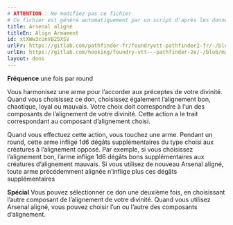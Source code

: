 ```yaml
---
# ATTENTION : Ne modifiez pas ce fichier
# Ce fichier est généré automatiquement par un script d'après les données du module Foundry VTT officiel et de sa traduction
title: Arsenal aligné
titleEn: Align Armament
id: xtXWw3cUnVB25XSV
urlFr: https://gitlab.com/pathfinder-fr/foundryvtt-pathfinder2-fr/-/blob/master/data/feats/xtXWw3cUnVB25XSV.htm
urlEn: https://gitlab.com/hooking/foundry-vtt---pathfinder-2e/-/blob/master/packs/data/feats.db/align-armament.json
layout: dons
---
```

**Fréquence** une fois par round

Vous harmonisez une arme pour l’accorder aux préceptes de votre divinité. Quand vous choisissez ce don, choisissez également l’alignement bon, chaotique, loyal ou mauvais. Votre choix doit correspondre à l’un des composants de l’alignement de votre divinité. Cette action a le trait correspondant au composant d’alignement choisi.

Quand vous effectuez cette action, vous touchez une arme. Pendant un round, cette arme inflige 1d6 dégâts supplémentaires du type choisi aux créatures à l’alignement opposé. Par exemple, si vous choisissez l’alignement bon, l’arme inflige 1d6 dégâts bons supplémentaires aux créatures d’alignement mauvais. Si vous utilisez de nouveau Arsenal aligné, toute arme précédemment alignée n’inflige plus ces dégâts supplémentaires

**Spécial** Vous pouvez sélectionner ce don une deuxième fois, en choisissant l’autre composant de l’alignement de votre divinité. Quand vous utilisez Arsenal aligné, vous pouvez choisir l’un ou l’autre des composants d’alignement.
